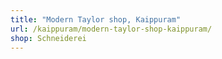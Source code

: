 ```yaml
---
title: "Modern Taylor shop, Kaippuram"
url: /kaippuram/modern-taylor-shop-kaippuram/
shop: Schneiderei
---
```

